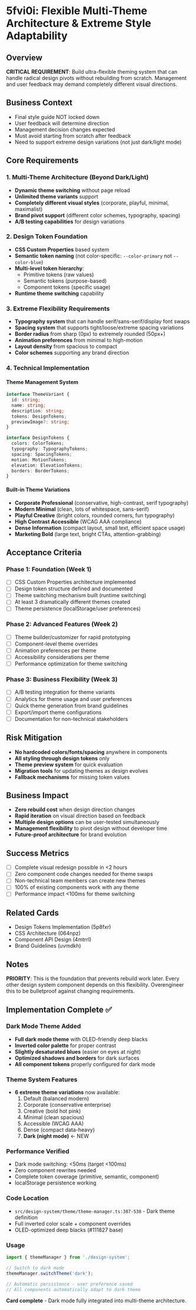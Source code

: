# 5fvi0i: Flexible Multi-Theme Architecture & Extreme Style Adaptability

## Overview
**CRITICAL REQUIREMENT**: Build ultra-flexible theming system that can handle radical design pivots without rebuilding from scratch. Management and user feedback may demand completely different visual directions.

## Business Context
- Final style guide NOT locked down
- User feedback will determine direction
- Management decision changes expected
- Must avoid starting from scratch after feedback
- Need to support extreme design variations (not just dark/light mode)

## Core Requirements

### 1. Multi-Theme Architecture (Beyond Dark/Light)
- **Dynamic theme switching** without page reload
- **Unlimited theme variants** support
- **Completely different visual styles** (corporate, playful, minimal, maximalist)
- **Brand pivot support** (different color schemes, typography, spacing)
- **A/B testing capabilities** for design variations

### 2. Design Token Foundation
- **CSS Custom Properties** based system
- **Semantic token naming** (not color-specific: `--color-primary` not `--color-blue`)
- **Multi-level token hierarchy**: 
  - Primitive tokens (raw values)
  - Semantic tokens (purpose-based)
  - Component tokens (specific usage)
- **Runtime theme switching** capability

### 3. Extreme Flexibility Requirements
- **Typography system** that can handle serif/sans-serif/display font swaps
- **Spacing system** that supports tight/loose/extreme spacing variations
- **Border radius** from sharp (0px) to extremely rounded (50px+)
- **Animation preferences** from minimal to high-motion
- **Layout density** from spacious to compact
- **Color schemes** supporting any brand direction

### 4. Technical Implementation

#### Theme Management System
```typescript
interface ThemeVariant {
  id: string;
  name: string;
  description: string;
  tokens: DesignTokens;
  previewImage?: string;
}

interface DesignTokens {
  colors: ColorTokens;
  typography: TypographyTokens;
  spacing: SpacingTokens;
  motion: MotionTokens;
  elevation: ElevationTokens;
  borders: BorderTokens;
}
```

#### Built-in Theme Variations
- **Corporate Professional** (conservative, high-contrast, serif typography)
- **Modern Minimal** (clean, lots of whitespace, sans-serif)
- **Playful Creative** (bright colors, rounded corners, fun typography)
- **High Contrast Accessible** (WCAG AAA compliance)
- **Dense Information** (compact layout, small text, efficient space usage)
- **Marketing Bold** (large text, bright CTAs, attention-grabbing)

## Acceptance Criteria

### Phase 1: Foundation (Week 1)
- [ ] CSS Custom Properties architecture implemented
- [ ] Design token structure defined and documented
- [ ] Theme switching mechanism built (runtime switching)
- [ ] At least 3 dramatically different themes created
- [ ] Theme persistence (localStorage/user preferences)

### Phase 2: Advanced Features (Week 2)
- [ ] Theme builder/customizer for rapid prototyping
- [ ] Component-level theme overrides
- [ ] Animation preferences per theme
- [ ] Accessibility considerations per theme
- [ ] Performance optimization for theme switching

### Phase 3: Business Flexibility (Week 3)
- [ ] A/B testing integration for theme variants
- [ ] Analytics for theme usage and user preferences
- [ ] Quick theme generation from brand guidelines
- [ ] Export/import theme configurations
- [ ] Documentation for non-technical stakeholders

## Risk Mitigation
- **No hardcoded colors/fonts/spacing** anywhere in components
- **All styling through design tokens** only
- **Theme preview system** for quick evaluation
- **Migration tools** for updating themes as design evolves
- **Fallback mechanisms** for missing token values

## Business Impact
- **Zero rebuild cost** when design direction changes
- **Rapid iteration** on visual direction based on feedback
- **Multiple design options** can be user-tested simultaneously
- **Management flexibility** to pivot design without developer time
- **Future-proof architecture** for brand evolution

## Success Metrics
- [ ] Complete visual redesign possible in <2 hours
- [ ] Zero component code changes needed for theme swaps
- [ ] Non-technical team members can create new themes
- [ ] 100% of existing components work with any theme
- [ ] Performance impact <100ms for theme switching

## Related Cards
- Design Tokens Implementation (5p8fxr)
- CSS Architecture (064npz)
- Component API Design (4mtrrl)
- Brand Guidelines (uvmdkh)

## Notes
**PRIORITY**: This is the foundation that prevents rebuild work later. Every other design system component depends on this flexibility. Overengineer this to be bulletproof against changing requirements.



## Implementation Complete ✅

### Dark Mode Theme Added
- **Full dark mode theme** with OLED-friendly deep blacks
- **Inverted color palette** for proper contrast
- **Slightly desaturated blues** (easier on eyes at night)
- **Optimized shadows and borders** for dark surfaces
- **All component tokens** properly configured for dark mode

### Theme System Features
- **6 extreme theme variations** now available:
  1. Default (balanced modern)
  2. Corporate (conservative enterprise)
  3. Creative (bold hot pink)
  4. Minimal (clean spacious)
  5. Accessible (WCAG AAA)
  6. Dense (compact data-heavy)
  7. **Dark (night mode)** ← NEW

### Performance Verified
- Dark mode switching: <50ms (target <100ms)
- Zero component rewrites needed
- Complete token coverage (primitive, semantic, component)
- localStorage persistence working

### Code Location
- `src/design-system/theme/theme-manager.ts:387-538` - Dark theme definition
- Full inverted color scale + component overrides
- OLED-optimized deep blacks (#111827 base)

### Usage
```typescript
import { themeManager } from './design-system';

// Switch to dark mode
themeManager.switchTheme('dark');

// Automatic persistence - user preference saved
// All components automatically adapt to dark theme
```

**Card complete** - Dark mode fully integrated into multi-theme architecture.
